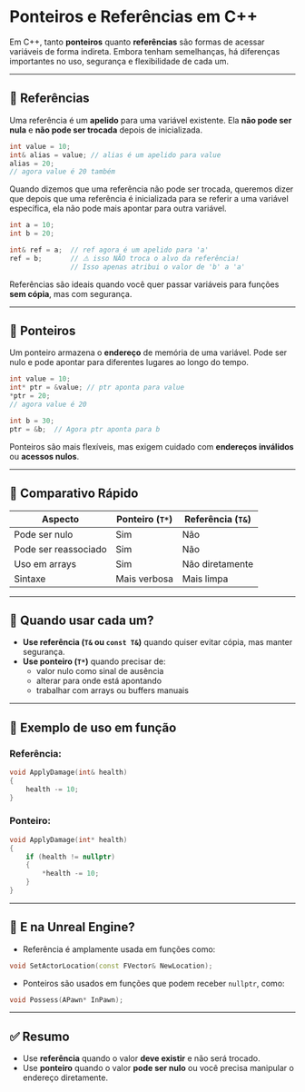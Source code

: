 # Ponteiros e Referências em C++

Em C++, tanto **ponteiros** quanto **referências** são formas de acessar variáveis de forma indireta. Embora tenham semelhanças, há diferenças importantes no uso, segurança e flexibilidade de cada um.

---

## 🔗 Referências

Uma referência é um **apelido** para uma variável existente. Ela **não pode ser nula** e **não pode ser trocada** depois de inicializada.

```cpp
int value = 10;
int& alias = value; // alias é um apelido para value
alias = 20;
// agora value é 20 também
```

Quando dizemos que uma referência não pode ser trocada, queremos dizer que depois que uma referência é inicializada para se referir a uma variável específica, ela não pode mais apontar para outra variável.
```cpp
int a = 10;
int b = 20;

int& ref = a;  // ref agora é um apelido para 'a'
ref = b;       // ⚠️ isso NÃO troca o alvo da referência!
               // Isso apenas atribui o valor de 'b' a 'a'
```
Referências são ideais quando você quer passar variáveis para funções **sem cópia**, mas com segurança.

---

## 🔗 Ponteiros

Um ponteiro armazena o **endereço** de memória de uma variável. Pode ser nulo e pode apontar para diferentes lugares ao longo do tempo.

```cpp
int value = 10;
int* ptr = &value; // ptr aponta para value
*ptr = 20;
// agora value é 20

int b = 30;
ptr = &b;  // Agora ptr aponta para b
```

Ponteiros são mais flexíveis, mas exigem cuidado com **endereços inválidos** ou **acessos nulos**.

---

## 🧠 Comparativo Rápido

| Aspecto             | Ponteiro (`T*`) | Referência (`T&`) |
|---------------------|------------------|--------------------|
| Pode ser nulo       | Sim              | Não                |
| Pode ser reassociado| Sim              | Não                |
| Uso em arrays        | Sim              | Não diretamente     |
| Sintaxe              | Mais verbosa     | Mais limpa          |

---

## 📌 Quando usar cada um?

- **Use referência (`T&` ou `const T&`)** quando quiser evitar cópia, mas manter segurança.
- **Use ponteiro (`T*`)** quando precisar de:
  - valor nulo como sinal de ausência
  - alterar para onde está apontando
  - trabalhar com arrays ou buffers manuais

---

## 🧪 Exemplo de uso em função

### Referência:

```cpp
void ApplyDamage(int& health)
{
    health -= 10;
}
```

### Ponteiro:

```cpp
void ApplyDamage(int* health)
{
    if (health != nullptr)
    {
        *health -= 10;
    }
}
```

---

## 🧠 E na Unreal Engine?

- Referência é amplamente usada em funções como:

```cpp
void SetActorLocation(const FVector& NewLocation);
```

- Ponteiros são usados em funções que podem receber `nullptr`, como:

```cpp
void Possess(APawn* InPawn);
```

---

## ✅ Resumo

- Use **referência** quando o valor **deve existir** e não será trocado.
- Use **ponteiro** quando o valor **pode ser nulo** ou você precisa manipular o endereço diretamente.

